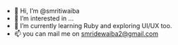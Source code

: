 - 👋 Hi, I’m @smritiwaiba
- 👀 I’m interested in ...
- 🌱 I’m currently learning Ruby and exploring UI/UX too.
- 📫 you can mail me on smridewaiba2@gmail.com

